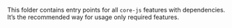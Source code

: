 This folder contains entry points for all `core-js` features with dependencies. It’s the recommended way for usage only required features.
